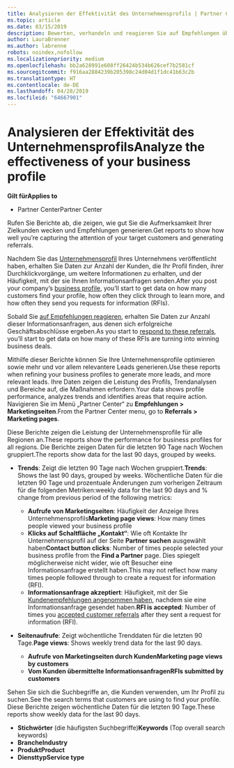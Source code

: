 ```yaml
---
title: Analysieren der Effektivität des Unternehmensprofils | Partner Center
ms.topic: article
ms.date: 03/15/2019
description: Bewerten, verhandeln und reagieren Sie auf Empfehlungen über das Partner Center.
author: LauraBrenner
ms.author: labrenne
robots: noindex,nofollow
ms.localizationpriority: medium
ms.openlocfilehash: bb2a628991e608ff26424b534b626cef7b2581cf
ms.sourcegitcommit: f916aa2884239b205398c24d04d1f1dc41b63c2b
ms.translationtype: HT
ms.contentlocale: de-DE
ms.lasthandoff: 04/28/2019
ms.locfileid: "64667901"
---
```

# <a name="analyze-the-effectiveness-of-your-business-profile"></a><span data-ttu-id="62eb4-103">Analysieren der Effektivität des Unternehmensprofils</span><span class="sxs-lookup"><span data-stu-id="62eb4-103">Analyze the effectiveness of your business profile</span></span>
<!-- 
https://go.microsoft.com/fwlink/?linkid=849120
-->

<span data-ttu-id="62eb4-104">**Gilt für**</span><span class="sxs-lookup"><span data-stu-id="62eb4-104">**Applies to**</span></span>

-  <span data-ttu-id="62eb4-105">Partner Center</span><span class="sxs-lookup"><span data-stu-id="62eb4-105">Partner Center</span></span>

<span data-ttu-id="62eb4-106">Rufen Sie Berichte ab, die zeigen, wie gut Sie die Aufmerksamkeit Ihrer Zielkunden wecken und Empfehlungen generieren.</span><span class="sxs-lookup"><span data-stu-id="62eb4-106">Get reports to show how well you’re capturing the attention of your target customers and generating referrals.</span></span>

<span data-ttu-id="62eb4-107">Nachdem Sie das [Unternehmensprofil](create-a-marketing-profile.md) Ihres Unternehmens veröffentlicht haben, erhalten Sie Daten zur Anzahl der Kunden, die Ihr Profil finden, ihrer Durchklickvorgänge, um weitere Informationen zu erhalten, und der Häufigkeit, mit der sie Ihnen Informationsanfragen senden.</span><span class="sxs-lookup"><span data-stu-id="62eb4-107">After you post your company’s [business profile](create-a-marketing-profile.md), you’ll start to get data on how many customers find your profile, how often they click through to learn more, and how often they send you requests for information (RFIs).</span></span> 

<span data-ttu-id="62eb4-108">Sobald Sie [auf Empfehlungen reagieren](responding-to-referrals.md), erhalten Sie Daten zur Anzahl dieser Informationsanfragen, aus denen sich erfolgreiche Geschäftsabschlüsse ergeben.</span><span class="sxs-lookup"><span data-stu-id="62eb4-108">As you start to [respond to these referrals](responding-to-referrals.md), you’ll start to get data on how many of these RFIs are turning into winning business deals.</span></span>

<span data-ttu-id="62eb4-109">Mithilfe dieser Berichte können Sie Ihre Unternehmensprofile optimieren sowie mehr und vor allem relevantere Leads generieren.</span><span class="sxs-lookup"><span data-stu-id="62eb4-109">Use these reports when refining your business profiles to generate more leads, and more relevant leads.</span></span> <span data-ttu-id="62eb4-110">Ihre Daten zeigen die Leistung des Profils, Trendanalysen und Bereiche auf, die Maßnahmen erfordern.</span><span class="sxs-lookup"><span data-stu-id="62eb4-110">Your data shows profile performance, analyzes trends and identifies areas that require action.</span></span> <span data-ttu-id="62eb4-111">Navigieren Sie im Menü „Partner Center“ zu **Empfehlungen > Marketingseiten**.</span><span class="sxs-lookup"><span data-stu-id="62eb4-111">From the Partner Center menu, go to **Referrals > Marketing pages**.</span></span>

<span data-ttu-id="62eb4-112">Diese Berichte zeigen die Leistung der Unternehmensprofile für alle Regionen an.</span><span class="sxs-lookup"><span data-stu-id="62eb4-112">These reports show the performance for business profiles for all regions.</span></span> <span data-ttu-id="62eb4-113">Die Berichte zeigen Daten für die letzten 90 Tage nach Wochen gruppiert.</span><span class="sxs-lookup"><span data-stu-id="62eb4-113">The reports show data for the last 90 days, grouped by weeks.</span></span>

*  <span data-ttu-id="62eb4-114">**Trends**: Zeigt die letzten 90 Tage nach Wochen gruppiert.</span><span class="sxs-lookup"><span data-stu-id="62eb4-114">**Trends**: Shows the last 90 days, grouped by weeks.</span></span> <span data-ttu-id="62eb4-115">Wöchentliche Daten für die letzten 90 Tage und prozentuale Änderungen zum vorherigen Zeitraum für die folgenden Metriken:</span><span class="sxs-lookup"><span data-stu-id="62eb4-115">weekly data for the last 90 days and % change from previous period of the following metrics:</span></span>

   * <span data-ttu-id="62eb4-116">**Aufrufe von Marketingseiten**: Häufigkeit der Anzeige Ihres Unternehmensprofils</span><span class="sxs-lookup"><span data-stu-id="62eb4-116">**Marketing page views**: How many times people viewed your business profile</span></span>
   * <span data-ttu-id="62eb4-117">**Klicks auf Schaltfläche „Kontakt“**: Wie oft Kontakte Ihr Unternehmensprofil auf der Seite **Partner suchen** ausgewählt haben</span><span class="sxs-lookup"><span data-stu-id="62eb4-117">**Contact button clicks**: Number of times people selected your business profile from the **Find a Partner** page.</span></span> <span data-ttu-id="62eb4-118">Dies spiegelt möglicherweise nicht wider, wie oft Besucher eine Informationsanfrage erstellt haben.</span><span class="sxs-lookup"><span data-stu-id="62eb4-118">This may not reflect how many times people followed through to create a request for information (RFI).</span></span>
   * <span data-ttu-id="62eb4-119">**Informationsanfrage akzeptiert**: Häufigkeit, mit der Sie [Kundenempfehlungen angenommen haben](responding-to-referrals.md), nachdem sie eine Informationsanfrage gesendet haben.</span><span class="sxs-lookup"><span data-stu-id="62eb4-119">**RFI is accepted**: Number of times you [accepted customer referrals](responding-to-referrals.md) after they sent a request for information (RFI).</span></span>


*  <span data-ttu-id="62eb4-120">**Seitenaufrufe**: Zeigt wöchentliche Trenddaten für die letzten 90 Tage.</span><span class="sxs-lookup"><span data-stu-id="62eb4-120">**Page views**: Shows weekly trend data for the last 90 days.</span></span>
   *  <span data-ttu-id="62eb4-121">**Aufrufe von Marketingseiten durch Kunden**</span><span class="sxs-lookup"><span data-stu-id="62eb4-121">**Marketing page views by customers**</span></span>
   *  <span data-ttu-id="62eb4-122">**Vom Kunden übermittelte Informationsanfragen**</span><span class="sxs-lookup"><span data-stu-id="62eb4-122">**RFIs submitted by customers**</span></span>

<span data-ttu-id="62eb4-123">Sehen Sie sich die Suchbegriffe an, die Kunden verwenden, um Ihr Profil zu suchen.</span><span class="sxs-lookup"><span data-stu-id="62eb4-123">See the search terms that customers are using to find your profile.</span></span> <span data-ttu-id="62eb4-124">Diese Berichte zeigen wöchentliche Daten für die letzten 90 Tage.</span><span class="sxs-lookup"><span data-stu-id="62eb4-124">These reports show weekly data for the last 90 days.</span></span>

*  <span data-ttu-id="62eb4-125">**Stichwörter** (die häufigsten Suchbegriffe)</span><span class="sxs-lookup"><span data-stu-id="62eb4-125">**Keywords** (Top overall search keywords)</span></span> 
*  <span data-ttu-id="62eb4-126">**Branche**</span><span class="sxs-lookup"><span data-stu-id="62eb4-126">**Industry**</span></span>
*  <span data-ttu-id="62eb4-127">**Produkt**</span><span class="sxs-lookup"><span data-stu-id="62eb4-127">**Product**</span></span>
*  <span data-ttu-id="62eb4-128">**Diensttyp**</span><span class="sxs-lookup"><span data-stu-id="62eb4-128">**Service type**</span></span>

